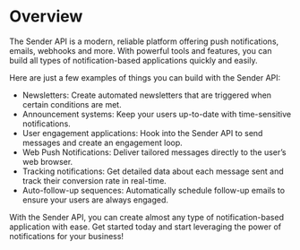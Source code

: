 # Overview

The Sender API is a modern, reliable platform offering push notifications,
emails, webhooks and more. With powerful tools and features, you can build all
types of notification-based applications quickly and easily.

Here are just a few examples of things you can build with the Sender API:

- Newsletters: Create automated newsletters that are triggered when certain
  conditions are met.
- Announcement systems: Keep your users up-to-date with time-sensitive
  notifications.
- User engagement applications: Hook into the Sender API to send messages and
  create an engagement loop.
- Web Push Notifications: Deliver tailored messages directly to the user’s web
  browser.
- Tracking notifications: Get detailed data about each message sent and track
  their conversion rate in real-time.
- Auto-follow-up sequences: Automatically schedule follow-up emails to ensure
  your users are always engaged.

With the Sender API, you can create almost any type of notification-based
application with ease. Get started today and start leveraging the power of
notifications for your business!
